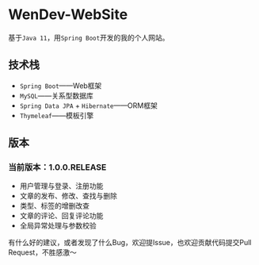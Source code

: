 # WenDev-WebSite

基于`Java 11`，用`Spring Boot`开发的我的个人网站。

## 技术栈

+ `Spring Boot`——Web框架
+ `MySQL`——关系型数据库
+ `Spring Data JPA` + `Hibernate`——ORM框架
+ `Thymeleaf`——模板引擎

## 版本

### 当前版本：1.0.0.RELEASE

+ 用户管理与登录、注册功能
+ 文章的发布、修改、查找与删除
+ 类型、标签的增删改查
+ 文章的评论、回复评论功能
+ 全局异常处理与参数校验

有什么好的建议，或者发现了什么Bug，欢迎提Issue，也欢迎贡献代码提交Pull Request，不胜感激～
